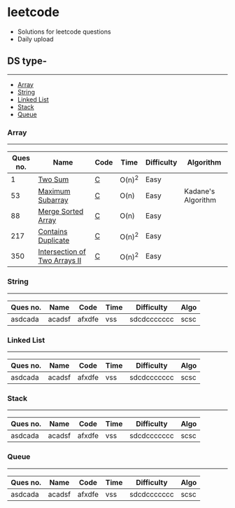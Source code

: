 # leetcode
+ Solutions for leetcode questions
+ Daily upload 

## DS type-
-----------
+ [Array](https://github.com/biswabismay/leetcode#array)
+ [String](https://github.com/biswabismay/leetcode#string)
+ [Linked List](https://github.com/biswabismay/leetcode#linked-list)
+ [Stack](https://github.com/biswabismay/leetcode#stack)
+ [Queue](https://github.com/biswabismay/leetcode#queue)

### Array
---------
Ques no. | Name | Code | Time | Difficulty | Algorithm
---------|------|------|------|------------|-----
1 | [Two Sum](https://leetcode.com/problems/two-sum/) | [C](https://github.com/biswabismay/leetcode/blob/main/C/1_Two_Sum.c) | O(n)<sup>2</sup> | Easy |
53  |[Maximum Subarray](https://leetcode.com/problems/maximum-subarray/) | [C](https://github.com/biswabismay/leetcode/blob/main/C/53_Maximum_Subarray.c) | O(n) | Easy| Kadane's Algorithm
88 |[Merge Sorted Array](https://leetcode.com/problems/merge-sorted-array/) | [C](https://github.com/biswabismay/leetcode/blob/main/C/88_Merge_Sorted_Array.c) | O(n) | Easy |
217 | [Contains Duplicate](https://leetcode.com/problems/contains-duplicate/) | [C](https://github.com/biswabismay/leetcode/blob/main/C/1_Two_Sum.c) | O(n)<sup>2</sup> | Easy |
350 | [Intersection of Two Arrays II](https://leetcode.com/problems/intersection-of-two-arrays-ii/) | [C](https://github.com/biswabismay/leetcode/blob/main/C/350_Intersection_of_Two_Arrays_II.c) | O(n)<sup>2</sup> | Easy

### String
-----------
Ques no. | Name | Code | Time | Difficulty | Algo
---------|------|------|------|------------|-----
asdcada  |acadsf|afxdfe|vss   | sdcdccccccc|scsc 



### Linked List
---------------
Ques no. | Name | Code | Time | Difficulty | Algo
---------|------|------|------|------------|-----
asdcada  |acadsf|afxdfe|vss   | sdcdccccccc|scsc 




### Stack
-----------
Ques no. | Name | Code | Time | Difficulty | Algo
---------|------|------|------|------------|-----
asdcada  |acadsf|afxdfe|vss   | sdcdccccccc|scsc 


### Queue
---------
Ques no. | Name | Code | Time | Difficulty | Algo
---------|------|------|------|------------|-----
asdcada  |acadsf|afxdfe|vss   | sdcdccccccc|scsc 
